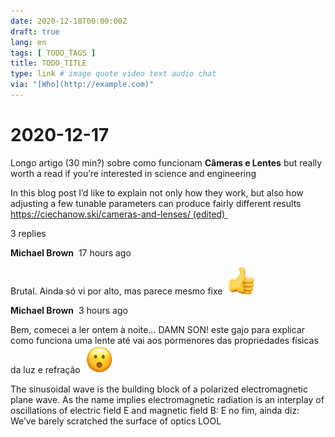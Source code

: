 ```yaml
---
date: 2020-12-18T00:00:00Z
draft: true
lang: en
tags: [ TODO_TAGS ]
title: TODO_TITLE
type: link # image quote video text audio chat
via: "[Who](http://example.com)"
---
```



# 2020-12-17

Longo artigo (30 min?) sobre como funcionam **Câmeras e Lentes** but really worth a read if you’re interested in science and engineering

In this blog post I’d like to explain not only how they work, but also how adjusting a few tunable parameters can produce fairly different results
https://ciechanow.ski/cameras-and-lenses/ (edited) 

3 replies

**Michael Brown**  17 hours ago

Brutal. Ainda só vi por alto, mas parece mesmo fixe 
![2020-12-17](2020-12-17.png)

**Michael Brown**  3 hours ago

Bem, comecei a ler ontem à noite… DAMN SON! este gajo para explicar como funciona uma lente até vai aos pormenores das propriedades físicas da luz e refração 
![2020-12-17-1](2020-12-17-1.png)

The sinusoidal wave is the building block of a polarized electromagnetic plane wave. As the name implies electromagnetic radiation is an interplay of oscillations of electric field E and magnetic field B:
E no fim, ainda diz:
We’ve barely scratched the surface of optics
LOOL
